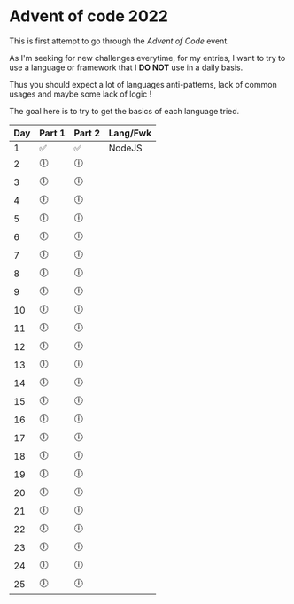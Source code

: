 # Advent of code 2022

This is first attempt to go through the *Advent of Code* event.

As I'm seeking for new challenges everytime, for my entries, I want to try to use a language or framework that I **DO NOT** use in a daily basis.

Thus you should expect a lot of languages anti-patterns, lack of common usages and maybe some lack of logic !

The goal here is to try to get the basics of each language tried.

| Day | Part 1 | Part 2 | Lang/Fwk |
| --- | ------ | ------ | -------- |
| 1   | ✅     | ✅     | NodeJS   |
| 2   | 🕕     | 🕕     |          |
| 3   | 🕕     | 🕕     |          |
| 4   | 🕕     | 🕕     |          |
| 5   | 🕕     | 🕕     |          |
| 6   | 🕕     | 🕕     |          |
| 7   | 🕕     | 🕕     |          |
| 8   | 🕕     | 🕕     |          |
| 9   | 🕕     | 🕕     |          |
| 10  | 🕕     | 🕕     |          |
| 11  | 🕕     | 🕕     |          |
| 12  | 🕕     | 🕕     |          |
| 13  | 🕕     | 🕕     |          |
| 14  | 🕕     | 🕕     |          |
| 15  | 🕕     | 🕕     |          |
| 16  | 🕕     | 🕕     |          |
| 17  | 🕕     | 🕕     |          |
| 18  | 🕕     | 🕕     |          |
| 19  | 🕕     | 🕕     |          |
| 20  | 🕕     | 🕕     |          |
| 21  | 🕕     | 🕕     |          |
| 22  | 🕕     | 🕕     |          |
| 23  | 🕕     | 🕕     |          |
| 24  | 🕕     | 🕕     |          |
| 25  | 🕕     | 🕕     |          |